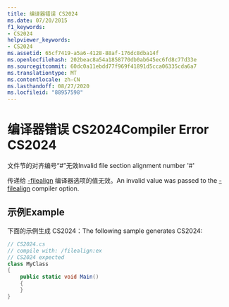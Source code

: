 ```yaml
---
title: 编译器错误 CS2024
ms.date: 07/20/2015
f1_keywords:
- CS2024
helpviewer_keywords:
- CS2024
ms.assetid: 65cf7419-a5a6-4128-88af-176dc8dba14f
ms.openlocfilehash: 202beac8a54a1858770db0ab645ec6fd8c77d33e
ms.sourcegitcommit: 60dc0a11ebdd77f969f41891d5cca06335cda6a7
ms.translationtype: MT
ms.contentlocale: zh-CN
ms.lasthandoff: 08/27/2020
ms.locfileid: "88957598"
---
```

# <a name="compiler-error-cs2024"></a><span data-ttu-id="34e3a-102">编译器错误 CS2024</span><span class="sxs-lookup"><span data-stu-id="34e3a-102">Compiler Error CS2024</span></span>

<span data-ttu-id="34e3a-103">文件节的对齐编号“#”无效</span><span class="sxs-lookup"><span data-stu-id="34e3a-103">Invalid file section alignment number '#'</span></span>

<span data-ttu-id="34e3a-104">传递给 [-filealign](../language-reference/compiler-options/filealign-compiler-option.md) 编译器选项的值无效。</span><span class="sxs-lookup"><span data-stu-id="34e3a-104">An invalid value was passed to the [-filealign](../language-reference/compiler-options/filealign-compiler-option.md) compiler option.</span></span>

## <a name="example"></a><span data-ttu-id="34e3a-105">示例</span><span class="sxs-lookup"><span data-stu-id="34e3a-105">Example</span></span>

<span data-ttu-id="34e3a-106">下面的示例生成 CS2024：</span><span class="sxs-lookup"><span data-stu-id="34e3a-106">The following sample generates CS2024:</span></span>

```csharp
// CS2024.cs
// compile with: /filealign:ex
// CS2024 expected
class MyClass
{
    public static void Main()
    {
    }
}
```
